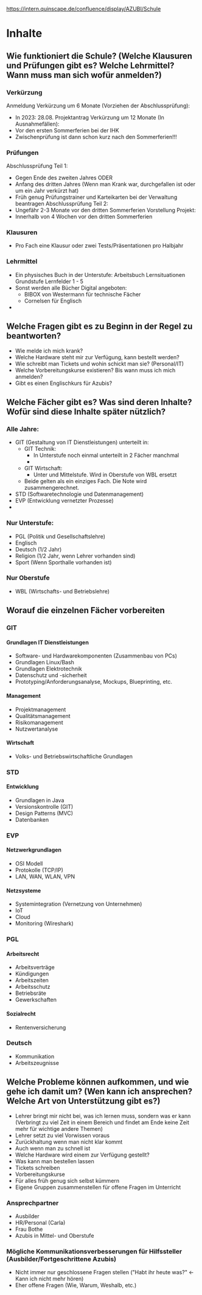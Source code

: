 https://intern.quinscape.de/confluence/display/AZUBI/Schule

# Inhalte
## Wie funktioniert die Schule? (Welche Klausuren und Prüfungen gibt es? Welche Lehrmittel? Wann muss man sich wofür anmelden?)

### Verkürzung

Anmeldung Verkürzung um 6 Monate (Vorziehen der Abschlussprüfung): 
- In 2023: 28.08. Projektantrag
Verkürzung um 12 Monate (In Ausnahmefällen):
- Vor den ersten Sommerferien bei der IHK
- Zwischenprüfung ist dann schon kurz nach den Sommerferien!!!

### Prüfungen

Abschlussprüfung Teil 1:
- Gegen Ende des zweiten Jahres ODER
- Anfang des dritten Jahres (Wenn man Krank war, durchgefallen ist oder um ein Jahr verkürzt hat)
- Früh genug Prüfungstrainer und Karteikarten bei der Verwaltung beantragen
Abschlussprüfung Teil 2:
- Ungefähr 2-3 Monate vor den dritten Sommerferien
Vorstellung Projekt:
- Innerhalb von 4 Wochen vor den dritten Sommerferien

### Klausuren

- Pro Fach eine Klausur oder zwei Tests/Präsentationen pro Halbjahr

### Lehrmittel

- Ein physisches Buch in der Unterstufe: Arbeitsbuch Lernsituationen Grundstufe Lernfelder 1 - 5
- Sonst werden alle Bücher Digital angeboten:
	- BIBOX von Westermann für technische Fächer
	- Cornelsen für Englisch
- 

## Welche Fragen gibt es zu Beginn in der Regel zu beantworten?

- Wie melde ich mich krank?
- Welche Hardware steht mir zur Verfügung, kann bestellt werden?
- Wie schreibt man Tickets und wohin schickt man sie? (Personal/IT)
- Welche Vorbereitungskurse existieren? Bis wann muss ich mich anmelden?
- Gibt es einen Englischkurs für Azubis?



## Welche Fächer gibt es? Was sind deren Inhalte? Wofür sind diese Inhalte später nützlich?

### Alle Jahre:

- GIT (Gestaltung von IT Dienstleistungen) unterteilt in:
	- GIT Technik:
		- In Unterstufe noch einmal unterteilt in 2 Fächer manchmal
		- 
	- GIT Wirtschaft:
		- Unter und Mittelstufe. Wird in Oberstufe von WBL ersetzt
	- Beide gelten als ein einziges Fach. Die Note wird zusammengerechnet.
- STD (Softwaretechnologie und Datenmanagement)
- EVP (Entwicklung vernetzter Prozesse)
- 
### Nur Unterstufe:
- PGL (Politik und Gesellschaftslehre)
- Englisch
- Deutsch (1/2 Jahr)
- Religion (1/2 Jahr, wenn Lehrer vorhanden sind)
- Sport (Wenn Sporthalle vorhanden ist)

### Nur Oberstufe

- WBL (Wirtschafts- und Betriebslehre)

## Worauf die einzelnen Fächer vorbereiten

### GIT

#### Grundlagen IT Dienstleistungen

- Software- und Hardwarekomponenten (Zusammenbau von PCs)
- Grundlagen Linux/Bash
- Grundlagen Elektrotechnik
- Datenschutz und -sicherheit
- Prototyping/Anforderungsanalyse, Mockups, Blueprinting, etc.

#### Management

- Projektmanagement
- Qualitätsmanagement
- Risikomanagement
- Nutzwertanalyse

#### Wirtschaft
- Volks- und Betriebswirtschaftliche Grundlagen

### STD

#### Entwicklung

- Grundlagen in Java
- Versionskontrolle (GIT)
- Design Patterns (MVC)
- Datenbanken

### EVP

#### Netzwerkgrundlagen

- OSI Modell
- Protokolle (TCP/IP)
- LAN, WAN, WLAN, VPN

#### Netzsysteme

- Systemintegration (Vernetzung von Unternehmen)
- IoT
- Cloud
- Monitoring (Wireshark)

### PGL

#### Arbeitsrecht

- Arbeitsverträge
- Kündigungen
- Arbeitszeiten
- Arbeitsschutz
- Betriebsräte
- Gewerkschaften

#### Sozialrecht

- Rentenversicherung

### Deutsch

- Kommunikation
- Arbeitszeugnisse

## Welche Probleme können aufkommen, und wie gehe ich damit um? (Wen kann ich ansprechen? Welche Art von Unterstützung gibt es?)

- Lehrer bringt mir nicht bei, was ich lernen muss, sondern was er kann (Verbringt zu viel Zeit in einem Bereich und findet am Ende keine Zeit mehr für wichtige andere Themen)
- Lehrer setzt zu viel Vorwissen voraus
- Zurückhaltung wenn man nicht klar kommt
- Auch wenn man zu schnell ist
- Welche Hardware wird einem zur Verfügung gestellt?
- Was kann man bestellen lassen
- Tickets schreiben
- Vorbereitungskurse
- Für alles früh genug sich selbst kümmern
- Eigene Gruppen zusammenstellen für offene Fragen im Unterricht

### Ansprechpartner

- Ausbilder
- HR/Personal (Carla)
- Frau Bothe
- Azubis in Mittel- und Oberstufe

### Mögliche Kommunikationsverbesserungen für Hilfssteller (Ausbilder/Fortgeschrittene Azubis)

- Nicht immer nur geschlossene Fragen stellen ("Habt ihr heute was?" <- Kann ich nicht mehr hören)
- Eher offene Fragen (Wie, Warum, Weshalb, etc.)